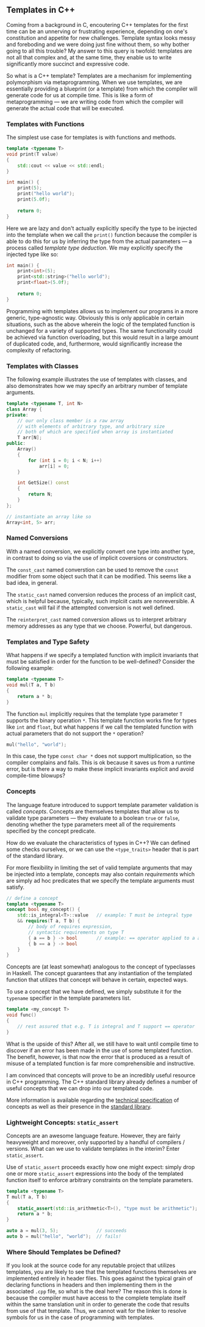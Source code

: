 ## Templates in C++

Coming from a background in C, encoutering C++ templates for the first time can be an unnerving or frustrating experience, depending on one's constitution and appetite for new challenges. Template syntax looks messy and foreboding and we were doing just fine without them, so why bother going to all this trouble? My answer to this query is twofold: templates are not all that complex and, at the same time, they enable us to write significantly more succinct and expressive code. 

So what is a C++ template? Templates are a mechanism for implementing polymorphism via metaprogramming. When we use templates, we are essentially providing a blueprint (or a template) from which the compiler will generate code for us at compile time. This is like a form of metaprogramming — we are writing code from which the compiler will generate the actual code that will be executed.  

### Templates with Functions

The simplest use case for templates is with functions and methods. 

```C++
template <typename T>
void print(T value)
{
    std::cout << value << std::endl;
}

int main() {
    print(5);
    print("hello world");
    print(5.0f);
    
    return 0;
}
```

Here we are lazy and don't actually explicitly specify the type to be injected into the template when we call the `print()` function because the compiler is able to do this for us by inferring the type from the actual parameters — a process called _template type deduction_. We may explicitly specify the injected type like so:

```C++
int main() {
    print<int>(5);
    print<std::string>("hello world");
    print<float>(5.0f);
    
    return 0;
}
```

Programming with templates allows us to implement our programs in a more generic, type-agnostic way. Obviously this is only applicable in certain situations, such as the above wherein the logic of the templated function is unchanged for a variety of supported types. The same functionality could be achieved via function overloading, but this would result in a large amount of duplicated code, and, furthermore, would significantly increase the complexity of refactoring. 

### Templates with Classes 

The following example illustrates the use of templates with classes, and also demonstrates how we may specify an arbitrary number of template arguments. 

```C++
template <typename T, int N>
class Array {
private:
	// our only class member is a raw array
	// with elements of arbitrary type, and arbitrary size
	// both of which are specified when array is instantiated
    T arr[N];
public:
    Array()
    {
        for (int i = 0; i < N; i++)
            arr[i] = 0;
    }

    int GetSize() const
    {
        return N;
    }
};

// instantiate an array like so
Array<int, 5> arr;
```

### Named Conversions

With a named conversion, we explicitly convert one type into another type, in contrast to doing so via the use of implicit coversions or constructors.

The `const_cast` named converstion can be used to remove the `const` modifier from some object such that it can be modified. This seems like a bad idea, in general. 

The `static_cast` named conversion reduces the process of an implicit cast, which is helpful because, typically, such implciit casts are nonreversible. A `static_cast` will fail if the attempted conversion is not well defined. 

The `reinterpret_cast` named conversion allows us to interpret arbitrary memory addresses as any type that we choose. Powerful, but dangerous.

### Templates and Type Safety

What happens if we specify a templated function with implicit invariants that must be satisfied in order for the function to be well-defined? Consider the following example:

```C++
template <typename T>
void mul(T a, T b)
{
    return a * b;
}
```

The function `mul` implicitly requires that the template type parameter `T` supports the binary operation `*`. This template function works fine for types like `int` and `float`, but what happens if we call the templated function with actual parameters that do not support the `*` operation?

```C++
mul("hello", "world");
```

In this case, the type `const char *` does not support multiplication, so the compiler complains and fails. This is ok because it saves us from a runtime error, but is there a way to make these implicit invariants explicit and avoid compile-time blowups? 

### Concepts

The language feature introduced to support template parameter validation is called _concepts_. Concepts are themselves templates that allow us to validate type parameters — they evaluate to a boolean `true` or `false`, denoting whether the type parameters meet all of the requirements specified by the concept predicate. 

How do we evaluate the characteristics of types in C++? We can defined some checks ourselves, or we can use the `<type_traits>` header that is part of the standard library. 

For more flexibility in limiting the set of valid template arguments that may be injected into a template, concepts may also contain _requirements_ which are simply ad hoc predicates that we specify the template arguments must satisfy. 

```C++
// define a concept
template <typename T>
concept bool my_concept() {
    std::is_integral<T>::value   // example: T must be integral type 
    && requires(T a, T b) {
        // body of requires expression, 
        // syntactic requirements on type T
        { a == b } -> bool       // example: == operator applied to a and b of type T must return bool
        { b == a } -> bool 
    }
}
```

Concepts are (at least somewhat) analogous to the concept of typeclasses in Haskell. The concept guarantees that any instantiation of the templated function that utilizes that concept will behave in certain, expected ways. 

To use a concept that we have defined, we simply substitute it for the `typename` specifier in the template parameters list. 

```C++
template <my_concept T>
void func()
{
    // rest assured that e.g. T is integral and T support == operator
}
```

What is the upside of this? After all, we still have to wait until compile time to discover if an error has been made in the use of some templated function. The benefit, however, is that now the error that is produced as a result of misuse of a templated function is far more comprehensible and instructive. 

I am convinced that concepts will prove to be an incredibly useful resource in C++ programming. The C++ standard library already defines a number of useful concepts that we can drop into our templated code. 

More information is available regarding the [technical specification](https://en.cppreference.com/w/cpp/experimental/constraints) of concepts as well as their presence in the [standard library](https://en.cppreference.com/w/cpp/concepts). 

### Lightweight Concepts: `static_assert`

Concepts are an awesome language feature. However, they are fairly heavyweight and moreover, only supported by a handful of compilers / versions. What can we use to validate templates in the interim? Enter `static_assert`. 

Use of `static_assert` proceeds exactly how one might expect: simply drop one or more `static_assert` expressions into the body of the templated function itself to enforce arbitrary constraints on the template parameters. 

```C++
template <typename T>
T mul(T a, T b)
{
    static_assert(std::is_arithmetic<T>(), "type must be arithmetic");
    return a * b;
}

auto a = mul(3, 5);              // succeeds
auto b = mul("hello", "world");  // fails!
```

### Where Should Templates be Defined?

If you look at the source code for any reputable project that utilizes templates, you are likely to see that the templated functions themselves are implemented entirely in header files. This goes against the typical grain of declaring functions in headers and then implementing them in the associated `.cpp` file, so what is the deal here? The reason this is done is because the compiler must have access to the complete template itself within the same translation unit in order to generate the code that results from use of that template. Thus, we cannot wait for the linker to resolve symbols for us in the case of programming with templates. 
